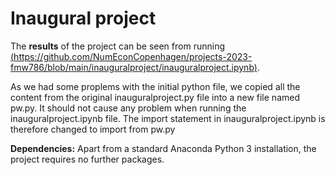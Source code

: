 # Inaugural project

The **results** of the project can be seen from running [(https://github.com/NumEconCopenhagen/projects-2023-fmw786/blob/main/inauguralproject/inauguralproject.ipynb)](inauguralproject.ipynb).

As we had some proplems with the initial python file, we copied all the content from the original inauguralproject.py file into a new file named pw.py. It should not cause any problem when running the inauguralproject.ipynb file. 
The import statement in inauguralproject.ipynb is therefore changed to import from pw.py

**Dependencies:** Apart from a standard Anaconda Python 3 installation, the project requires no further packages.
